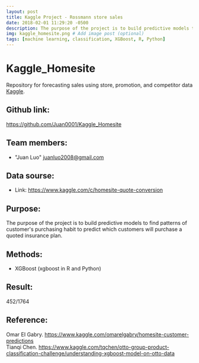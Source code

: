 ```yaml
---
layout: post
title: Kaggle Project - Rossmann store sales
date: 2018-02-01 11:29:20 -0500
description: The purpose of the project is to build predictive models to find patterns of customer's purchasing habit to predict which customers will purchase a quoted insurance plan.
img: kaggle_homesite.png # Add image post (optional)
tags: [machine learning, classification, XGBoost, R, Python]
---
```


# Kaggle_Homesite
Repository for forecasting sales using store, promotion, and competitor data [Kaggle](www.kaggle.com).

## Github link:
<https://github.com/Juan0001/Kaggle_Homesite>

## Team members:
- "Juan Luo" juanluo2008@gmail.com

## Data sourse:
- Link: <https://www.kaggle.com/c/homesite-quote-conversion>

## Purpose:
The purpose of the project is to build predictive models to find patterns of customer's purchasing habit to predict which customers will purchase a quoted insurance plan.

## Methods:
- XGBoost (xgboost in R and Python)

## Result:
452/1764

## Reference:
Omar EI Gabry. https://www.kaggle.com/omarelgabry/homesite-customer-predictions  
Tianqi Chen. https://www.kaggle.com/tqchen/otto-group-product-classification-challenge/understanding-xgboost-model-on-otto-data
